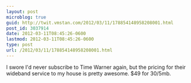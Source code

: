 ```yaml
---
layout: post
microblog: true
guid: http://twit.vmstan.com/2012/03/11/178854148958208001.html
post_id: 3037914
date: 2012-03-11T08:45:26-0600
lastmod: 2012-03-11T08:45:26-0600
type: post
url: /2012/03/11/178854148958208001.html
---
```

I swore I'd never subscribe to Time Warner again, but the pricing for their wideband service to my house is pretty awesome. $49 for 30/5mb.
